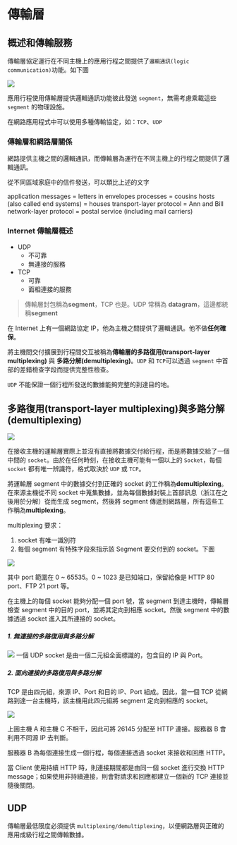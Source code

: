 # 傳輸層
## 概述和傳輸服務
傳輸層協定運行在不同主機上的應用行程之間提供了`邏輯通訊(logic communication)`功能。如下圖

![](https://i.imgur.com/pMXfJu3.png)

應用行程使用傳輸層提供邏輯通訊功能彼此發送 `segment`，無需考慮乘載這些 `segment` 的物理設施。

在網路應用程式中可以使用多種傳輸協定，如：`TCP`、`UDP`

### 傳輸層和網路層關係
網路提供主機之間的邏輯通訊，而傳輸層為運行在不同主機上的行程之間提供了邏輯通訊。

從不同區域家庭中的信件發送，可以類比上述的文字

application messages = letters in envelopes 
processes = cousins 
hosts (also called end systems) = houses 
transport-layer protocol = Ann and Bill 
network-layer protocol = postal service (including mail carriers)

### Internet 傳輸層概述
- UDP
    - 不可靠 
    - 無連接的服務
- TCP
    - 可靠
    - 面相連接的服務

>傳輸層封包稱為**segment**，TCP 也是。UDP 常稱為 **datagram**，這邊都統稱**segment**
>

在 Internet 上有一個網路協定 IP，他為主機之間提供了邏輯通訊。他不做**任何確保**。


將主機間交付擴展到行程間交互被稱為**傳輸層的多路復用(transport-layer multiplexing)** 與 **多路分解(demultiplexing)**。`UDP` 和 `TCP`可以透過 `segment` 中首部的差錯檢查字段而提供完整性檢查。

`UDP` 不能保證一個行程所發送的數據能夠完整的到達目的地。


## 多路復用(transport-layer multiplexing)與多路分解 (demultiplexing)

![](https://i.imgur.com/esgI6X5.png)

在接收主機的運輸層實際上並沒有直接將數據交付給行程，而是將數據交給了一個中間的 `socket`。由於在任何時刻，在接收主機可能有一個以上的 `Socket`，每個 `socket` 都有唯一辨識符，格式取決於 `UDP` 或 `TCP`。

將運輸層 segment 中的數據交付到正確的 socket 的工作稱為**demultiplexing**。
在來源主機從不同 socket 中蒐集數據，並為每個數據封裝上首部訊息（浙江在之後用於分解）從而生成 segment，然後將 segment 傳遞到網路層，所有這些工作稱為**multiplexing**。

multiplexing 要求：
1. socket 有唯一識別符
2. 每個 segment 有特殊字段來指示該 Segment 要交付到的 socket。下圖

![](https://i.imgur.com/n5O7GLL.png)

其中 port 範圍在 0 ~ 65535。0 ~ 1023 是已知端口，保留給像是 HTTP 80 port、FTP 21 port 等。

在主機上的每個 socket 能夠分配一個 port 號，當 segment 到達主機時，傳輸層檢查 segment 中的目的 port，並將其定向到相應 socket。然後 segment 中的數據透過 socket 進入其所連接的 socket。

##### 1. 無連接的多路復用與多路分解
![](https://i.imgur.com/QdZt0at.png)
一個 UDP socket 是由一個二元組全面標識的，包含目的 IP 與 Port。
##### 2. 面向連接的多路復用與多路分解
TCP 是由四元組，來源 IP、Port 和目的 IP、Port 組成。因此，當一個 TCP 從網路到達一台主機時，該主機用此四元組將 segment 定向到相應的 socket。

![](https://i.imgur.com/iZSeXYT.png)

上圖主機 A 和主機 C 不相干，因此可將 26145 分配至 HTTP 連接。服務器 B 會利用不同源 IP 去判斷。

服務器 B 為每個連接生成一個行程，每個連接透過 socket 來接收和回應 HTTP。

當 Client 使用持續 HTTP 時，則連接期間都是由同一個 socket 進行交換 HTTP message；如果使用非持續連接，則會對請求和回應都建立一個新的 TCP 連接並隨後關閉。

## UDP
傳輸層最低限度必須提供 ` multiplexing/demultiplexing `，以便網路層與正確的應用成級行程之間傳輸數據。
